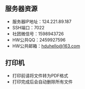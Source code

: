 <a name="uiZDM"></a>
## 服务器资源
- 服务器IP地址：124.221.89.187
- SSH端口：7022
- 社团微信号：1598943726
- HW公共QQ：2459927596
- HW公共邮箱：hduhello@163.com
<a name="RFBNs"></a>
## 打印机

- 打印前请将文件转为PDF格式
- 打印完成后会自动删除所有文件
